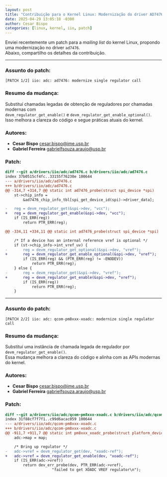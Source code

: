 ```yaml
---
layout: post
title: "Contribuição para o Kernel Linux: Modernização do driver AD7476"
date: 2025-04-29 13:05:18 -0300
author: Cesar Bispo
categories: [linux, kernel, iio, patch]
---
```


Enviei recentemente um patch para a *mailing list* do kernel Linux, propondo uma modernização no driver `ad7476`.  
Abaixo, compartilho os detalhes da contribuição.

---

### Assunto do patch:
```
[PATCH 1/2] iio: adc: ad7476: modernize single regulator call
```

### Resumo da mudança:
Substituí chamadas legadas de obtenção de reguladores por chamadas modernas com  
`devm_regulator_get_enable()` e `devm_regulator_get_enable_optional()`.  
Isso melhora a clareza do código e segue práticas atuais do kernel.

### Autores:

- **Cesar Bispo** <cesar.bispo@ime.usp.br>  
- **Gabriel Ferreira** <gabrielfsouza.araujo@usp.br>

### Patch:

```diff
diff --git a/drivers/iio/adc/ad7476.c b/drivers/iio/adc/ad7476.c
index 37b0515cf4fc..33155f76230e 100644
--- a/drivers/iio/adc/ad7476.c
+++ b/drivers/iio/adc/ad7476.c
@@ -314,7 +314,7 @@ static int ad7476_probe(struct spi_device *spi)
	st->chip_info =
		&ad7476_chip_info_tbl[spi_get_device_id(spi)->driver_data];

-	reg = devm_regulator_get(&spi->dev, "vcc");
+	reg = devm_regulator_get_enable(&spi->dev, "vcc");
	if (IS_ERR(reg))
		return PTR_ERR(reg);

@@ -334,11 +334,11 @@ static int ad7476_probe(struct spi_device *spi)

	/* If a device has an internal reference vref is optional */
	if (st->chip_info->int_vref_uv) {
-		reg = devm_regulator_get_optional(&spi->dev, "vref");
+		reg = devm_regulator_get_enable_optional(&spi->dev, "vref");
		if (IS_ERR(reg) && (PTR_ERR(reg) != -ENODEV))
			return PTR_ERR(reg);
	} else {
-		reg = devm_regulator_get(&spi->dev, "vref");
+		reg = devm_regulator_get_enable(&spi->dev, "vref");
		if (IS_ERR(reg))
			return PTR_ERR(reg);
	}
```



---

### Assunto do patch:
```
[PATCH 2/2] iio: adc: qcom-pm8xxx-xoadc: modernize single regulator call
```

### Resumo da mudança:
Substituí uma instância de chamada legada de regulador por `devm_regulator_get_enable()`.  
Essa mudança melhora a clareza do código e alinha com as APIs modernas do kernel.

### Autores:

- **Cesar Bispo** <cesar.bispo@ime.usp.br>  
- **Gabriel Ferreira** <gabrielfsouza.araujo@usp.br>

### Patch:

```diff
diff --git a/drivers/iio/adc/qcom-pm8xxx-xoadc.c b/drivers/iio/adc/qcom-pm8xxx-xoadc.c
index 31f88cf7f7f1..c99d6acac059 100644
--- a/drivers/iio/adc/qcom-pm8xxx-xoadc.c
+++ b/drivers/iio/adc/qcom-pm8xxx-xoadc.c
@@ -911,7 +911,7 @@ static int pm8xxx_xoadc_probe(struct platform_device *pdev)
	adc->map = map;

	/* Bring up regulator */
-	adc->vref = devm_regulator_get(dev, "xoadc-ref");
+	adc->vref = devm_regulator_get_enable(dev, "xoadc-ref");
	if (IS_ERR(adc->vref))
		return dev_err_probe(dev, PTR_ERR(adc->vref),
				     "failed to get XOADC VREF regulator\n");
```
